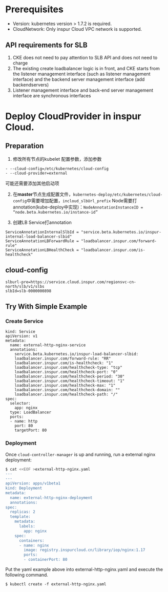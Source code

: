 
# Prerequisites
- Version: kubernetes version > 1.7.2 is required.
- CloudNetwork: Only inspur Cloud VPC network is supported.

## API requirements for SLB
1. CKE does not need to pay attention to SLB API and does not need to charge
2. The existing create loadbalancer logic is in front, and CKE starts from the listener management interface (such as listener management interface) and the backend server management interface (add backendservers)
3. Listener management interface and back-end server management interface are synchronous interfaces

# Deploy CloudProvider in inspur Cloud.

## Preparation

1. 修改所有节点的kubelet 配置参数，添加参数 
```
- --cloud-config=/etc/kubernetes/cloud-config
- --cloud-provider=external
```
可能还需要添加其他启动项

2. 在**master**节点生成配置文件，```kubernetes-deploy/etc/kubernetes/cloud-config```中需要增加配置，```incloud_slbUrl_prefix```
Node需要打annotation(kube-deploy中实现)：```NodeAnnotationInstanceID = “node.beta.kubernetes.io/instance-id”```

3. 创建LB Service打annotation
```
ServiceAnnotationInternalSlbId = "service.beta.kubernetes.io/inspur-internal-load-balancer-slbid"
ServiceAnnotationLBForwardRule = "loadbalancer.inspur.com/forward-rule"
ServiceAnnotationLBHealthCheck = "loadbalancer.inspur.com/is-healthcheck"
```

## cloud-config
```
slburl-pre=https://service.cloud.inspur.com/regionsvc-cn-north/slb/v1/slbs
slbId=slb-0000000898
```

## Try With Simple Example

### Create Service
```
kind: Service
apiVersion: v1
metadata:
  name: external-http-nginx-service
  annotations:
    service.beta.kubernetes.io/inspur-load-balancer-slbid:
    loadbalancer.inspur.com/forward-rule: "RR"
    loadbalancer.inspur.com/is-healthcheck: "1"
    loadbalancer.inspur.com/healthcheck-type: "tcp"
    loadbalancer.inspur.com/healthcheck-port: "0"
    loadbalancer.inspur.com/healthcheck-period: "30"
    loadbalancer.inspur.com/healthcheck-timeout: "1"
    loadbalancer.inspur.com/healthcheck-max: "1"
    loadbalancer.inspur.com/healthcheck-domain: ""
    loadbalancer.inspur.com/healthcheck-path: "/"
spec:
  selector:
    app: nginx
  type: LoadBalancer
  ports:
  - name: http
    port: 80
    targetPort: 80
```

### Deployment
Once `cloud-controller-manager` is up and running, run a external nginx deployment:
```bash
$ cat <<EOF >external-http-nginx.yaml
---
---
apiVersion: apps/v1beta1
kind: Deployment
metadata:
  name: external-http-nginx-deployment
  annotations:
spec:
  replicas: 2
  template:
    metadata:
      labels:
        app: nginx
    spec:
      containers:
      - name: nginx
        image: registry.inspurcloud.cn/library/iop/nginx:1.17
        ports:
        - containerPort: 80


```
Put the yaml example above into external-http-nginx.yaml and execute the following command.
```
$ kubectl create -f external-http-nginx.yaml
```
